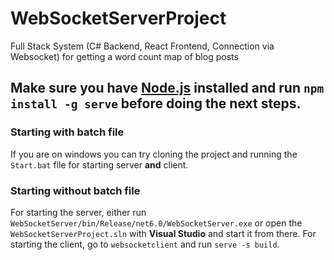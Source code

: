 # WebSocketServerProject
Full Stack System (C# Backend, React Frontend, Connection via Websocket) for getting a word count map of blog posts

## Make sure you have [Node.js](https://nodejs.org/en) installed and run `npm install -g serve` before doing the next steps.

### Starting with batch file
If you are on windows you can try cloning the project and running the `Start.bat` file for starting server **and** client.

### Starting without batch file
For starting the server, either run `WebSocketServer/bin/Release/net6.0/WebSocketServer.exe` or open the `WebSocketServerProject.sln` with **Visual Studio** and start it from there.
For starting the client, go to `websocketclient` and run `serve -s build`.
